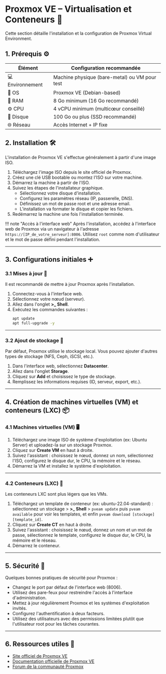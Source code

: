 # Proxmox VE – Virtualisation et Conteneurs 🐧

Cette section détaille l'installation et la configuration de Proxmox Virtual Environment.

## 1. Prérequis ⚙️

| Élément        | Configuration recommandée       |
|----------------|----------------------------------|
| 💻 Environnement | Machine physique (bare-metal) ou VM pour test |
| 🧱 OS           | Proxmox VE (Debian-based)       |
| 🧠 RAM          | 8 Go minimum (16 Go recommandé) |
| ⚙️ CPU          | 4 vCPU minimum (multicœur conseillé) |
| 💾 Disque       | 100 Go ou plus (SSD recommandé) |
| 🌐 Réseau       | Accès Internet + IP fixe        |

## 2. Installation 🛠️

L'installation de Proxmox VE s'effectue généralement à partir d'une image ISO.

1. Téléchargez l'image ISO depuis le site officiel de Proxmox.
2. Créez une clé USB bootable ou montez l'ISO sur votre machine.
3. Démarrez la machine à partir de l'ISO.
4. Suivez les étapes de l'installateur graphique.
   - Sélectionnez votre disque d'installation.
   - Configurez les paramètres réseau (IP, passerelle, DNS).
   - Définissez un mot de passe root et une adresse email.
   - L'installation va formater le disque et copier les fichiers.
5. Redémarrez la machine une fois l'installation terminée.

!!! note "Accès à l'interface web"
    Après l'installation, accédez à l'interface web de Proxmox via un navigateur à l'adresse `https://[IP_de_votre_serveur]:8006`.
    Utilisez `root` comme nom d'utilisateur et le mot de passe défini pendant l'installation.

---

## 3. Configurations initiales ➕

### 3.1 Mises à jour 🔄

Il est recommandé de mettre à jour Proxmox après l'installation.

1. Connectez-vous à l'interface web.
2. Sélectionnez votre nœud (serveur).
3. Allez dans l'onglet **>_ Shell**.
4. Exécutez les commandes suivantes :
   ```bash
   apt update
   apt full-upgrade -y
   ```

---

### 3.2 Ajout de stockage 💾

Par défaut, Proxmox utilise le stockage local. Vous pouvez ajouter d'autres types de stockage (NFS, Ceph, iSCSI, etc.).

1. Dans l'interface web, sélectionnez **Datacenter**.
2. Allez dans l'onglet **Storage**.
3. Cliquez sur **Add** et choisissez le type de stockage.
4. Remplissez les informations requises (ID, serveur, export, etc.).

---

## 4. Création de machines virtuelles (VM) et conteneurs (LXC) 📦

### 4.1 Machines virtuelles (VM) 🖥️

1. Téléchargez une image ISO de système d'exploitation (ex: Ubuntu Server) et uploadez-la sur un stockage Proxmox.
2. Cliquez sur **Create VM** en haut à droite.
3. Suivez l'assistant : choisissez le nœud, donnez un nom, sélectionnez l'ISO, configurez le disque dur, le CPU, la mémoire et le réseau.
4. Démarrez la VM et installez le système d'exploitation.

---

### 4.2 Conteneurs (LXC) 🐳

Les conteneurs LXC sont plus légers que les VMs.

1. Téléchargez un template de conteneur (ex: ubuntu-22.04-standard) : sélectionnez un stockage > **>_ Shell** > `pveam update` puis `pveam available` pour voir les templates, et enfin `pveam download [stockage] [template_id]`.
2. Cliquez sur **Create CT** en haut à droite.
3. Suivez l'assistant : choisissez le nœud, donnez un nom et un mot de passe, sélectionnez le template, configurez le disque dur, le CPU, la mémoire et le réseau.
4. Démarrez le conteneur.

---

## 5. Sécurité 🔐

Quelques bonnes pratiques de sécurité pour Proxmox :

- Changez le port par défaut de l'interface web (8006).
- Utilisez des pare-feux pour restreindre l'accès à l'interface d'administration.
- Mettez à jour régulièrement Proxmox et les systèmes d'exploitation invités.
- Configurez l'authentification à deux facteurs.
- Utilisez des utilisateurs avec des permissions limitées plutôt que l'utilisateur root pour les tâches courantes.

---

## 6. Ressources utiles 📎

- [Site officiel de Proxmox VE](https://www.proxmox.com/en/proxmox-ve)
- [Documentation officielle de Proxmox VE](https://pve.proxmox.com/pve-docs/)
- [Forum de la communauté Proxmox](https://forum.proxmox.com/)